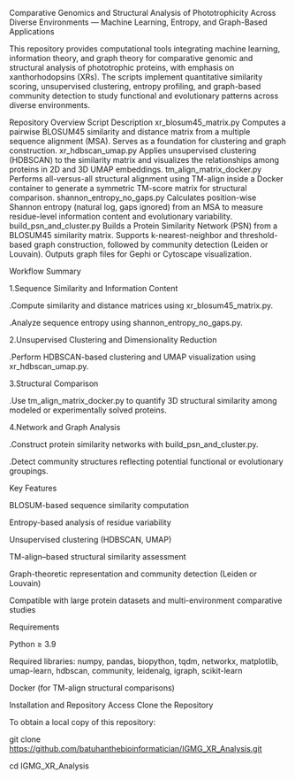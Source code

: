 Comparative Genomics and Structural Analysis of Phototrophicity Across Diverse Environments — Machine Learning, Entropy, and Graph-Based Applications

This repository provides computational tools integrating machine learning, information theory, and graph theory for comparative genomic and structural analysis of phototrophic proteins, with emphasis on xanthorhodopsins (XRs).
The scripts implement quantitative similarity scoring, unsupervised clustering, entropy profiling, and graph-based community detection to study functional and evolutionary patterns across diverse environments.

Repository Overview
Script	Description
xr_blosum45_matrix.py	Computes a pairwise BLOSUM45 similarity and distance matrix from a multiple sequence alignment (MSA). Serves as a foundation for clustering and graph construction.
xr_hdbscan_umap.py	Applies unsupervised clustering (HDBSCAN) to the similarity matrix and visualizes the relationships among proteins in 2D and 3D UMAP embeddings.
tm_align_matrix_docker.py	Performs all-versus-all structural alignment using TM-align inside a Docker container to generate a symmetric TM-score matrix for structural comparison.
shannon_entropy_no_gaps.py	Calculates position-wise Shannon entropy (natural log, gaps ignored) from an MSA to measure residue-level information content and evolutionary variability.
build_psn_and_cluster.py	Builds a Protein Similarity Network (PSN) from a BLOSUM45 similarity matrix. Supports k-nearest-neighbor and threshold-based graph construction, followed by community detection (Leiden or Louvain). Outputs graph files for Gephi or Cytoscape visualization.

Workflow Summary

1.Sequence Similarity and Information Content

.Compute similarity and distance matrices using xr_blosum45_matrix.py.

.Analyze sequence entropy using shannon_entropy_no_gaps.py.

2.Unsupervised Clustering and Dimensionality Reduction

.Perform HDBSCAN-based clustering and UMAP visualization using xr_hdbscan_umap.py.

3.Structural Comparison

.Use tm_align_matrix_docker.py to quantify 3D structural similarity among modeled or experimentally solved proteins.

4.Network and Graph Analysis

.Construct protein similarity networks with build_psn_and_cluster.py.

.Detect community structures reflecting potential functional or evolutionary groupings.

Key Features

BLOSUM-based sequence similarity computation

Entropy-based analysis of residue variability

Unsupervised clustering (HDBSCAN, UMAP)

TM-align–based structural similarity assessment

Graph-theoretic representation and community detection (Leiden or Louvain)

Compatible with large protein datasets and multi-environment comparative studies

Requirements

Python ≥ 3.9

Required libraries: numpy, pandas, biopython, tqdm, networkx, matplotlib, umap-learn, hdbscan, community, leidenalg, igraph, scikit-learn

Docker (for TM-align structural comparisons)

Installation and Repository Access
Clone the Repository

To obtain a local copy of this repository:

git clone https://github.com/batuhanthebioinformatician/IGMG_XR_Analysis.git

cd IGMG_XR_Analysis
